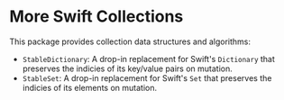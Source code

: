 # More Swift Collections

This package provides collection data structures and algorithms:

- `StableDictionary`: A drop-in replacement for Swift's `Dictionary` that preserves the indicies of its key/value pairs on mutation.
- `StableSet`: A drop-in replacement for Swift's `Set` that preserves the indicies of its elements on mutation.
